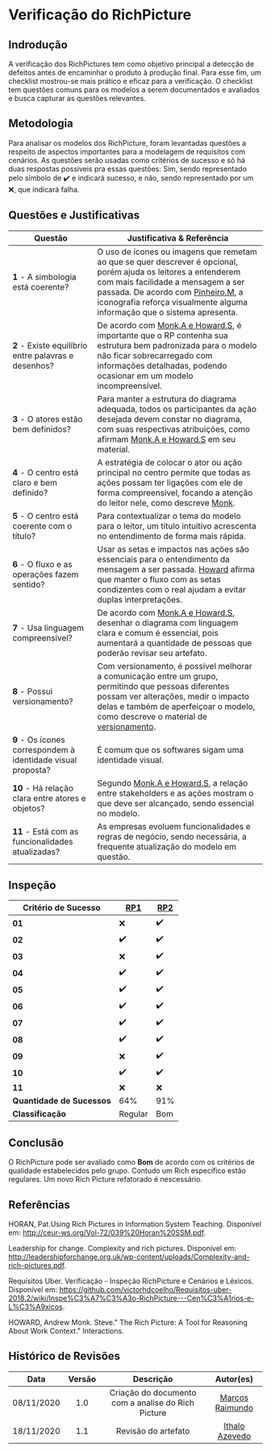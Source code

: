 # Verificação do RichPicture

## Indrodução

A verificação dos RichPictures tem como objetivo principal a detecção de defeitos antes de encaminhar o produto à produção final. Para esse fim, um checklist mostrou-se mais prático e eficaz para a verificação. O checklist tem questões comuns para os modelos a serem documentados e avaliados e busca capturar as questões relevantes.

## Metodologia

Para analisar os modelos dos RichPicture, foram levantadas questões a respeito de aspectos importantes para a modelagem de requisitos com cenários. As questões serão usadas como critérios de sucesso e só há duas respostas possíveis pra essas questões: Sim, sendo representado pelo símbolo de :heavy_check_mark: e indicará sucesso, e não, sendo representado por um :x:, que indicará falha. 

## Questões e Justificativas

| Questão |Justificativa & Referência |
|--|--|
| **1** - A simbologia está coerente? | O uso de ícones ou imagens que remetam ao que se quer descrever é opcional, porém ajuda os leitores a entenderem com mais facilidade a mensagem a ser passada. De acordo com [Pinheiro.M](http://www.fmemoria.com.br/entrevistas/entrevista_icones.pdf), a iconografia reforça visualmente alguma informação que o sistema apresenta. |
| **2** - Existe equilíbrio entre palavras e desenhos?|   De acordo com [Monk.A e Howard.S](https://dl.acm.org/citation.cfm?id=274434), é importante que o RP contenha sua estrutura bem padronizada para o modelo não ficar sobrecarregado com informações detalhadas, podendo ocasionar em um modelo incompreensível. |
| **3** - O atores estão bem definidos? | Para manter a estrutura do diagrama adequada, todos os participantes da ação desejada devem constar no diagrama, com suas respectivas atribuições, como afirmam [Monk.A e Howard.S](https://dl.acm.org/citation.cfm?id=274434) em seu material.  |
| **4** - O centro está claro e bem definido?| A estratégia de colocar o ator ou ação principal no centro permite que todas as ações possam ter ligações com ele de forma compreensível, focando a atenção do leitor nele, como descreve [Monk](https://dl.acm.org/citation.cfm?id=274434). |
| **5** - O centro está coerente com o título?| Para contextualizar o tema do modelo para o leitor, um título intuitivo acrescenta no entendimento de forma mais rápida. |
| **6** - O fluxo e as operações fazem sentido?| Usar as setas e impactos nas ações são essenciais para o entendimento da mensagem a ser passada. [Howard](https://dl.acm.org/citation.cfm?id=274434) afirma que manter o fluxo com as setas condizentes com o real ajudam a evitar duplas interpretações. |
| **7** - Usa linguagem compreensível?| De acordo com [Monk.A e Howard.S](https://dl.acm.org/citation.cfm?id=274434), desenhar o diagrama com linguagem clara e comum é essencial, pois aumentará a quantidade de pessoas que poderão revisar seu artefato. |
| **8** - Possui versionamento?| Com versionamento, é possível melhorar a comunicação entre um grupo, permitindo que pessoas diferentes possam ver alterações, medir o impacto delas e também de aperfeiçoar o modelo, como descreve o material de [versionamento](http://gnmd.webgrupos.com.br/arquivo_downloads/Apresenta__oSVN.pdf). |
| **9** - Os ícones correspondem à identidade visual proposta?| É comum que os softwares sigam uma identidade visual.  |
| **10** - Há relação clara entre atores e objetos?| Segundo [Monk.A e Howard.S](https://dl.acm.org/citation.cfm?id=274434), a relação entre stakeholders e as ações mostram o que deve ser alcançado, sendo essencial no modelo. |
| **11** - Está com as funcionalidades atualizadas?| As empresas evoluem funcionalidades e regras de negócio, sendo necessária, a frequente atualização do modelo em questão. |

## Inspeção

| Critério de Sucesso | [RP1](../preRastreabilidade/richPicture.md) | [RP2](../preRastreabilidade/richPicture.md) |
| -- | -- | -- |
| **01** | :x: | :heavy_check_mark: |
| **02** | :heavy_check_mark: | :heavy_check_mark: |
| **03** | :x: | :heavy_check_mark: |
| **04** | :heavy_check_mark: | :heavy_check_mark: |
| **05** | :heavy_check_mark: | :heavy_check_mark: |
| **06** | :heavy_check_mark: | :heavy_check_mark: |
| **07** | :heavy_check_mark: | :heavy_check_mark: |
| **08** | :heavy_check_mark: | :heavy_check_mark: |
| **09** | :x: | :heavy_check_mark: |
| **10** | :heavy_check_mark: | :heavy_check_mark: |
| **11** | :x: | :x: |
| **Quantidade de Sucessos** | 64% | 91% |
| **Classificação** |  Regular | Bom |

## Conclusão

O RichPicture pode ser avaliado como **Bom** de acordo com os critérios de qualidade estabelecidos pelo grupo. Contudo um Rich específico estão regulares. Um novo Rich Picture refatorado é nescessário. 

## Referências
HORAN, Pat.Using Rich Pictures in Information System Teaching. Disponível em: http://ceur-ws.org/Vol-72/039%20Horan%20SSM.pdf. 

Leadership for change. Complexity and rich pictures. Disponível em: <http://leadershipforchange.org.uk/wp-content/uploads/Complexity-and-rich-pictures.pdf>. 

Requisitos Uber. Verificação - Inspeção RichPicture e Cenários e Léxicos. Disponível em: <https://github.com/victorhdcoelho/Requisitos-uber-2018.2/wiki/Inspe%C3%A7%C3%A3o-RichPicture---Cen%C3%A1rios-e-L%C3%A9xicos>.

HOWARD, Andrew Monk. Steve." The Rich Picture: A Tool for Reasoning About Work Context." Interactions.

## Histórico de Revisões

|    Data    | Versão |        Descrição         |                                               Autor(es)                                                |
| :--------: | :----: | :----------------------: | :----------------------------------------------------------------------------------------------------: |
| 08/11/2020 |  1.0   | Criação do documento com a analise do Rich Picture | [Marcos Raimundo](https://github.com/MarcosFloresta)|
| 18/11/2020 |  1.1   |                 Revisão do artefato                 |  [Ithalo Azevedo](https://github.com/ithaloazevedo)  |

